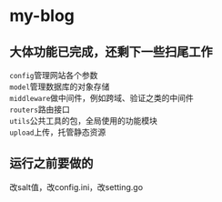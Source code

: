 # my-blog
大体功能已完成，还剩下一些扫尾工作
---

`config`管理网站各个参数  
`model`管理数据库的对象存储  
`middleware`做中间件，例如跨域、验证之类的中间件  
`routers`路由接口  
`utils`公共工具的包，全局使用的功能模块  
`upload`上传，托管静态资源
## 运行之前要做的
改salt值，改config.ini，改setting.go
